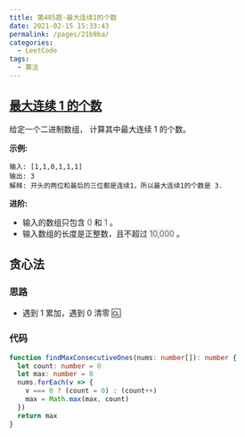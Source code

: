 ```yaml
---
title: 第485题-最大连续1的个数
date: 2021-02-15 15:33:43
permalink: /pages/21b9ba/
categories:
  - LeetCode
tags:
  - 算法
---
```


## [最大连续 1 的个数](https://leetcode-cn.com/problems/max-consecutive-ones/)

给定一个二进制数组， 计算其中最大连续 1 的个数。

<!-- more -->

**示例:**

```
输入: [1,1,0,1,1,1]
输出: 3
解释: 开头的两位和最后的三位都是连续1，所以最大连续1的个数是 3.
```

**进阶:**

- 输入的数组只包含 <font style="background: #eee; color: #666;">0</font> 和 <font style="background: #eee; color: #666;">1</font> 。
- 输入数组的长度是正整数，且不超过 <font style="background: #eee; color: #666;">10,000</font> 。

## 贪心法

### 思路

- 遇到 1 累加，遇到 0 清零 🆑

### 代码

```TypeScript
function findMaxConsecutiveOnes(nums: number[]): number {
  let count: number = 0
  let max: number = 0
  nums.forEach(v => {
    v === 0 ? (count = 0) : (count++)
    max = Math.max(max, count)
  })
  return max
}
```
